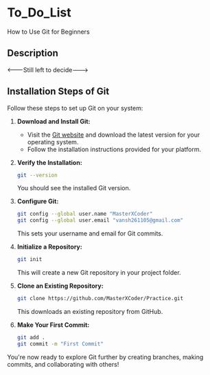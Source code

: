 # To_Do_List

How to Use Git for Beginners

## Description

<---Still left to decide--->

## Installation Steps of Git

Follow these steps to set up Git on your system:

1. **Download and Install Git:**
    - Visit the [Git website](https://git-scm.com/) and download the latest version for your operating system.
    - Follow the installation instructions provided for your platform.

2. **Verify the Installation:**
    ```bash
    git --version
    ```
    You should see the installed Git version.

3. **Configure Git:**
    ```bash
    git config --global user.name "MasterXCoder"
    git config --global user.email "vansh261105@gmail.com"
    ```
    This sets your username and email for Git commits.

4. **Initialize a Repository:**
    ```bash
    git init
    ```
    This will create a new Git repository in your project folder.

5. **Clone an Existing Repository:**
    ```bash
    git clone https://github.com/MasterXCoder/Practice.git
    ```
    This downloads an existing repository from GitHub.

6. **Make Your First Commit:**
    ```bash
    git add .
    git commit -m "First Commit"
    ```

You're now ready to explore Git further by creating branches, making commits, and collaborating with others!

